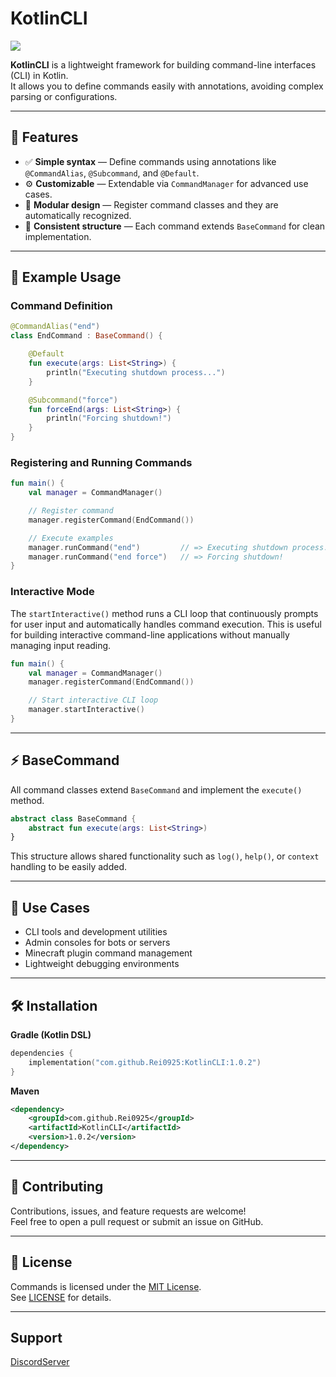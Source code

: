 # KotlinCLI
[![](https://jitpack.io/v/Rei0925/KotlinCLI.svg)](https://jitpack.io/#Rei0925/KotlinCLI)

**KotlinCLI** is a lightweight framework for building command-line interfaces (CLI) in Kotlin.  
It allows you to define commands easily with annotations, avoiding complex parsing or configurations.

---

## 🚀 Features

- ✅ **Simple syntax** — Define commands using annotations like `@CommandAlias`, `@Subcommand`, and `@Default`.
- ⚙️ **Customizable** — Extendable via `CommandManager` for advanced use cases.
- 🧩 **Modular design** — Register command classes and they are automatically recognized.
- 💬 **Consistent structure** — Each command extends `BaseCommand` for clean implementation.

---

## 🧠 Example Usage

### Command Definition

```kotlin
@CommandAlias("end")
class EndCommand : BaseCommand() {

    @Default
    fun execute(args: List<String>) {
        println("Executing shutdown process...")
    }

    @Subcommand("force")
    fun forceEnd(args: List<String>) {
        println("Forcing shutdown!")
    }
}
```

### Registering and Running Commands

```kotlin
fun main() {
    val manager = CommandManager()

    // Register command
    manager.registerCommand(EndCommand())

    // Execute examples
    manager.runCommand("end")         // => Executing shutdown process...
    manager.runCommand("end force")   // => Forcing shutdown!
}
```

### Interactive Mode

The `startInteractive()` method runs a CLI loop that continuously prompts for user input and automatically handles command execution. This is useful for building interactive command-line applications without manually managing input reading.

```kotlin
fun main() {
    val manager = CommandManager()
    manager.registerCommand(EndCommand())

    // Start interactive CLI loop
    manager.startInteractive()
}
```

---

## ⚡ BaseCommand

All command classes extend `BaseCommand` and implement the `execute()` method.

```kotlin
abstract class BaseCommand {
    abstract fun execute(args: List<String>)
}
```

This structure allows shared functionality such as `log()`, `help()`, or `context` handling to be easily added.

---

## 🧩 Use Cases

- CLI tools and development utilities  
- Admin consoles for bots or servers  
- Minecraft plugin command management  
- Lightweight debugging environments  

---

## 🛠️ Installation

**Gradle (Kotlin DSL)**

```kotlin
dependencies {
    implementation("com.github.Rei0925:KotlinCLI:1.0.2")
}
```

**Maven**

```xml
<dependency>
    <groupId>com.github.Rei0925</groupId>
    <artifactId>KotlinCLI</artifactId>
    <version>1.0.2</version>
</dependency>
```

---

## 🤝 Contributing

Contributions, issues, and feature requests are welcome!  
Feel free to open a pull request or submit an issue on GitHub.

---

## 📄 License

Commands is licensed under the [MIT License](https://tldrlegal.com/license/mit-license).  
See [LICENSE](LICENSE.txt) for details.

---
## Support
[DiscordServer](https://discord.gg/f2kQhCjgQs)